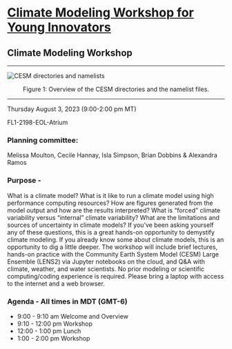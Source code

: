 
# [Climate Modeling Workshop for Young Innovators](https://ncar.github.io/CESM-Tutorial-Innovator/README.html)




## Climate Modeling Workshop 

___
![CESM directories and namelists](images/namelist/CESM_directories_and_namelists.png)
<p style="text-align: center;"> Figure 1: Overview of the CESM directories and the namelist files. </p>

___

Thursday August 3, 2023 (9:00-2:00 pm MT)

FL1-2198-EOL-Atrium

### Planning committee: 
Melissa Moulton, Cecile Hannay, Isla Simpson, Brian Dobbins & Alexandra Ramos


### Purpose - 
What is a climate model? What is it like to run a climate model using high performance computing resources? How are figures generated from the model output and how are the results interpreted? What is “forced” climate variability versus “internal” climate variability? What are the limitations and sources of uncertainty in climate models? If you’ve been asking yourself any of these questions, this is a great hands-on opportunity to demystify climate modeling. If you already know some about climate models, this is an opportunity to dig a little deeper. The workshop will include brief lectures, hands-on practice with the Community Earth System Model (CESM) Large Ensemble (LENS2) via Jupyter notebooks on the cloud, and Q&A with climate, weather, and water scientists. No prior modeling or scientific computing/coding experience is required. Please bring a laptop with access to the internet and a web browser.

### Agenda - All times in MDT (GMT-6)

- 9:00 - 9:10 am		Welcome and Overview				
- 9:10 - 12:00 pm		Workshop
- 12:00 - 1:00 pm		Lunch
- 1:00 - 2:00 pm		Workshop 	

